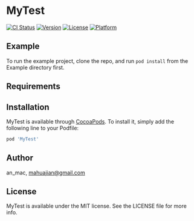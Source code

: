 # MyTest

[![CI Status](https://img.shields.io/travis/an_mac/MyTest.svg?style=flat)](https://travis-ci.org/an_mac/MyTest)
[![Version](https://img.shields.io/cocoapods/v/MyTest.svg?style=flat)](https://cocoapods.org/pods/MyTest)
[![License](https://img.shields.io/cocoapods/l/MyTest.svg?style=flat)](https://cocoapods.org/pods/MyTest)
[![Platform](https://img.shields.io/cocoapods/p/MyTest.svg?style=flat)](https://cocoapods.org/pods/MyTest)

## Example

To run the example project, clone the repo, and run `pod install` from the Example directory first.

## Requirements

## Installation

MyTest is available through [CocoaPods](https://cocoapods.org). To install
it, simply add the following line to your Podfile:

```ruby
pod 'MyTest'
```

## Author

an_mac, mahuajian@gmail.com

## License

MyTest is available under the MIT license. See the LICENSE file for more info.
